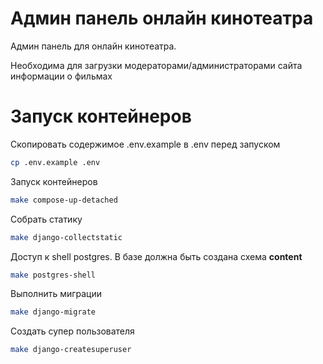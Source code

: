# Админ панель онлайн кинотеатра
Админ панель для онлайн кинотеатра. 

Необходима для загрузки модераторами/администраторами сайта информации о фильмах

# Запуск контейнеров
Скопировать содержимое .env.example в .env перед запуском
```bash
cp .env.example .env
```

Запуск контейнеров
```bash
make compose-up-detached
```

Собрать статику
```bash
make django-collectstatic
```

Доступ к shell postgres. В базе должна быть создана схема **content**
``` bash
make postgres-shell
```

Выполнить миграции
```bash
make django-migrate
```

Создать супер пользователя
```bash
make django-createsuperuser
```
